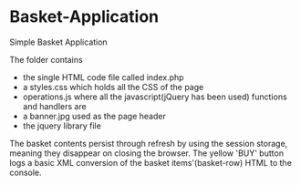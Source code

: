# Basket-Application
Simple Basket Application

The folder contains
- the single HTML code file called index.php
- a styles.css which holds all the CSS of the page
- operations.js where all the javascript(jQuery has been used) functions and handlers are
- a banner.jpg used as the page header
- the jquery library file

The basket contents persist through refresh by using the session 
storage, meaning they disappear on closing the browser. The yellow 'BUY' button logs a basic XML conversion of the basket items'(basket-row) HTML to the console.
